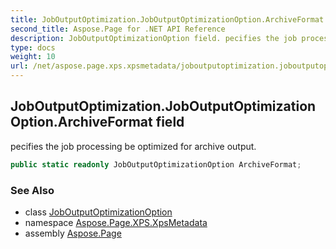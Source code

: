 ```yaml
---
title: JobOutputOptimization.JobOutputOptimizationOption.ArchiveFormat
second_title: Aspose.Page for .NET API Reference
description: JobOutputOptimizationOption field. pecifies the job processing be optimized for archive output
type: docs
weight: 10
url: /net/aspose.page.xps.xpsmetadata/joboutputoptimization.joboutputoptimizationoption/archiveformat/
---
```

## JobOutputOptimization.JobOutputOptimizationOption.ArchiveFormat field

pecifies the job processing be optimized for archive output.

```csharp
public static readonly JobOutputOptimizationOption ArchiveFormat;
```

### See Also

* class [JobOutputOptimizationOption](../)
* namespace [Aspose.Page.XPS.XpsMetadata](../../joboutputoptimization.joboutputoptimizationoption/)
* assembly [Aspose.Page](../../../)


